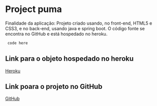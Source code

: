 # Project puma

 Finalidade da aplicação:
Projeto criado usando, no front-end, HTML5 e CSS3, e no back-end,
 usando java e spring boot. O código fonte se encontra no GitHub e está hospedado no heroku.

```java
 code here
```

## Link para o objeto hospedado no heroku
[Heroku](https://app-puma.herokuapp.com)

## Link poara o projeto no GitHub
[GitHub](https://github.com/kzanetty/Puma)

